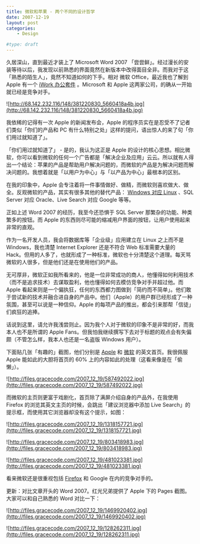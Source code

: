 ```yaml
---
title: 微软和苹果 - 两个不同的设计哲学
date: 2007-12-19
layout: post
categories:
    - Design

#type: draft
---
```


久居深山，直到最近才装上了 Microsoft Word 2007 「尝尝鲜」。经过漫长的安装等待以后，我发现以前熟悉的界面竟然在新版本中改得面目全非。而我对于这「熟悉的陌生人」，竟然不知道如何的下手。相对 微软 Office，最近我也了解到 Apple 有一个  [iWork 办公套件](http://www.apple.com/iwork/) 。Microsoft 和 Apple 这两家公司，的确从一开始就已经是竞争对手。

![http://68.142.232.116/148/381220830_5660418a4b.jpg](http://68.142.232.116/148/381220830_5660418a4b.jpg)

我依稀的记得有一次 Apple 的新闻发布会，Apple 的程序员实在是忍受不了记者们类似「你们的产品和 PC 有什么特别之处」这样的提问，语出惊人的来了句「你们用过就知道了」。

「你们用过就知道了」 - 是的，我认为这正是 Apple 的设计的核心思想。相比微软，你可以看到微软的任何一个广告都是「解决企业及应用」云云。所以就有人得出一个结论：苹果的产品是帮助用户解决问题的，而微软的产品是为解决问题而解决问题的。我想着就是「以用户为中心」与「以产品为中心」最根本的区别。

在我的印象中，Apple 会专注着将一件事情做好、做精，而微软则喜欢做大、做全。反观微软的产品，其实有很多其他的替代产品： [Windows 对应 Linux](http://www.chinaunix.net/jh/4/16102.html) 、SQL Server 对应 Oracle、Live Search 对应 Google 等等。

正如上述 Word 2007 的经历，我至今还恐惧于 SQL Server 那繁杂的功能、种类繁多的按钮。而 Apple 的东西则尽可能的缩减用户界面的按钮，让用户使用起来非常的直观。

作为一名开发人员，我会将数据库等「企业级」应用建立在 Linux 之上而不是 Windows，我也清楚 Internet Explorer 还是不符合 Web 标准需要大量的 Hack。但用的人多了，也就形成了一种标准，微软也十分清楚这个道理。每天骂微软的人很多，但是他们还是在使用他们的产品。

无可厚非，微软正如我所看来的，他是一位非常成功的商人，他懂得如何利用技术（而不是追求技术）去谋取盈利，他也懂得如何去模仿竞争对手并超过他。而 Apple 看起来则是一个偏执狂，任何的东西都力图做到「简约而不简单」。他们敢于尝试新的技术并融合进自身的产品中。他们（Apple）的用户群已经形成了一种氛围，甚至可以说是一种信仰。Apple 的每项产品的推出，都会引来那帮「信徒」们疯狂的追捧。

话说到这里，请允许我浅尝则止。因为我个人对于微软的印象不是非常的好，而我本人也不是所谓的 Apple Fans。但我怕我继续撰写下去对于标题的观点会有失偏颇（不管怎么样，我本人也还是一名盗版 Windows 用户）。

下面贴几张「有趣的」截图，他们分别是  [Apple](http://www.apple.com)  和 [微软](http://www.microsoft.com) 的英文首页。我很佩服 Apple 能如此的大胆将首页的 60% 上的内容如此的处理（这看来像是在「偷懒」）。

![http://files.gracecode.com/2007_12_19/587492022.jpg](http://files.gracecode.com/2007_12_19/587492022.jpg)

而微软的主页则更富于戏剧化，首页除了满屏介绍自身的产品外，在我使用 Firefox 的浏览其英文主页的时候，会跳出「建议浏览器中添加 Live Search」的提示框，而使用其它浏览器却没有这个提示，如图：

![http://files.gracecode.com/2007_12_19/1318157721.jpg](http://files.gracecode.com/2007_12_19/1318157721.jpg)

![http://files.gracecode.com/2007_12_19/803418983.jpg](http://files.gracecode.com/2007_12_19/803418983.jpg)

![http://files.gracecode.com/2007_12_19/481023381.jpg](http://files.gracecode.com/2007_12_19/481023381.jpg)

看来微软还是很重视包括  [Firefox](http://www.mozilla.com)  和 Google 在内的竞争对手的。

更新：对比文章开头的 Word 2007。红光兄弟提供了 Apple 下的 Pages 截图。大家可以和自己熟悉的 Word 对比一下：

![http://files.gracecode.com/2007_12_19/1469920402.jpg](http://files.gracecode.com/2007_12_19/1469920402.jpg)

![http://files.gracecode.com/2007_12_19/128262311.jpg](http://files.gracecode.com/2007_12_19/128262311.jpg)
